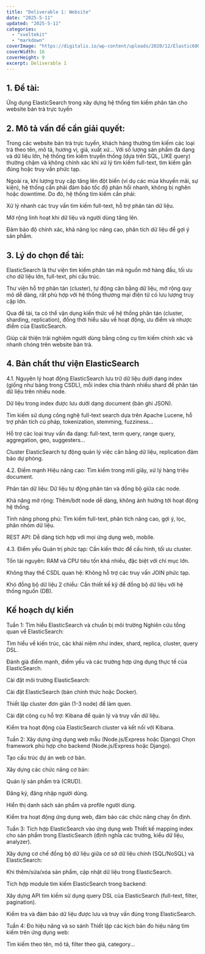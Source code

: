 ```yaml
---
title: "Deliverable 1: Website"
date: "2025-5-11"
updated: "2025-5-11"
categories:
  - "sveltekit"
  - "markdown"
coverImage: "https://digitalis.io/wp-content/uploads/2020/12/Elastic600x340.jpg"
coverWidth: 16
coverHeight: 9
excerpt: Deliverable 1
---
```


## 1. Đề tài:
Ứng dụng ElasticSearch trong xây dựng hệ thống tìm kiếm phân tán cho website bán trà trực tuyến

## 2. Mô tả vấn đề cần giải quyết:
Trong các website bán trà trực tuyến, khách hàng thường tìm kiếm các loại trà theo tên, mô tả, hương vị, giá, xuất xứ... Với số lượng sản phẩm đa dạng và dữ liệu lớn, hệ thống tìm kiếm truyền thống (dựa trên SQL, LIKE query) thường chậm và không chính xác khi xử lý tìm kiếm full-text, tìm kiếm gần đúng hoặc truy vấn phức tạp.

Ngoài ra, khi lượng truy cập tăng lên đột biến (ví dụ các mùa khuyến mãi, sự kiện), hệ thống cần phải đảm bảo tốc độ phản hồi nhanh, không bị nghẽn hoặc downtime. Do đó, hệ thống tìm kiếm cần phải:

Xử lý nhanh các truy vấn tìm kiếm full-text, hỗ trợ phân tán dữ liệu.

Mở rộng linh hoạt khi dữ liệu và người dùng tăng lên.

Đảm bảo độ chính xác, khả năng lọc nâng cao, phân tích dữ liệu để gợi ý sản phẩm.

## 3. Lý do chọn đề tài:
ElasticSearch là thư viện tìm kiếm phân tán mã nguồn mở hàng đầu, tối ưu cho dữ liệu lớn, full-text, phi cấu trúc.

Thư viện hỗ trợ phân tán (cluster), tự động cân bằng dữ liệu, mở rộng quy mô dễ dàng, rất phù hợp với hệ thống thương mại điện tử có lưu lượng truy cập lớn.

Qua đề tài, ta có thể vận dụng kiến thức về hệ thống phân tán (cluster, sharding, replication), đồng thời hiểu sâu về hoạt động, ưu điểm và nhược điểm của ElasticSearch.

Giúp cải thiện trải nghiệm người dùng bằng công cụ tìm kiếm chính xác và nhanh chóng trên website bán trà.

## 4. Bản chất thư viện ElasticSearch
4.1. Nguyên lý hoạt động
ElasticSearch lưu trữ dữ liệu dưới dạng index (giống như bảng trong CSDL), mỗi index chia thành nhiều shard để phân tán dữ liệu trên nhiều node.

Dữ liệu trong index được lưu dưới dạng document (bản ghi JSON).

Tìm kiếm sử dụng công nghệ full-text search dựa trên Apache Lucene, hỗ trợ phân tích cú pháp, tokenization, stemming, fuzziness...

Hỗ trợ các loại truy vấn đa dạng: full-text, term query, range query, aggregation, geo, suggesters...

Cluster ElasticSearch tự động quản lý việc cân bằng dữ liệu, replication đảm bảo dự phòng.

4.2. Điểm mạnh
Hiệu năng cao: Tìm kiếm trong mili giây, xử lý hàng triệu document.

Phân tán dữ liệu: Dữ liệu tự động phân tán và đồng bộ giữa các node.

Khả năng mở rộng: Thêm/bớt node dễ dàng, không ảnh hưởng tới hoạt động hệ thống.

Tính năng phong phú: Tìm kiếm full-text, phân tích nâng cao, gợi ý, lọc, phân nhóm dữ liệu.

REST API: Dễ dàng tích hợp với mọi ứng dụng web, mobile.

4.3. Điểm yếu
Quản trị phức tạp: Cần kiến thức để cấu hình, tối ưu cluster.

Tốn tài nguyên: RAM và CPU tiêu tốn khá nhiều, đặc biệt với chỉ mục lớn.

Không thay thế CSDL quan hệ: Không hỗ trợ các truy vấn JOIN phức tạp.

Khó đồng bộ dữ liệu 2 chiều: Cần thiết kế kỹ để đồng bộ dữ liệu với hệ thống nguồn (DB).
## Kế hoạch dự kiến
Tuần 1: Tìm hiểu ElasticSearch và chuẩn bị môi trường
Nghiên cứu tổng quan về ElasticSearch:

Tìm hiểu về kiến trúc, các khái niệm như index, shard, replica, cluster, query DSL.

Đánh giá điểm mạnh, điểm yếu và các trường hợp ứng dụng thực tế của ElasticSearch.

Cài đặt môi trường ElasticSearch:

Cài đặt ElasticSearch (bản chính thức hoặc Docker).

Thiết lập cluster đơn giản (1-3 node) để làm quen.

Cài đặt công cụ hỗ trợ: Kibana để quản lý và truy vấn dữ liệu.

Kiểm tra hoạt động của ElasticSearch cluster và kết nối với Kibana.

Tuần 2: Xây dựng ứng dụng web mẫu (Node.js/Express hoặc Django)
Chọn framework phù hợp cho backend (Node.js/Express hoặc Django).

Tạo cấu trúc dự án web cơ bản.

Xây dựng các chức năng cơ bản:

Quản lý sản phẩm trà (CRUD).

Đăng ký, đăng nhập người dùng.

Hiển thị danh sách sản phẩm và profile người dùng.

Kiểm tra hoạt động ứng dụng web, đảm bảo các chức năng chạy ổn định.

Tuần 3: Tích hợp ElasticSearch vào ứng dụng web
Thiết kế mapping index cho sản phẩm trong ElasticSearch (định nghĩa các trường, kiểu dữ liệu, analyzer).

Xây dựng cơ chế đồng bộ dữ liệu giữa cơ sở dữ liệu chính (SQL/NoSQL) và ElasticSearch:

Khi thêm/sửa/xóa sản phẩm, cập nhật dữ liệu trong ElasticSearch.

Tích hợp module tìm kiếm ElasticSearch trong backend:

Xây dựng API tìm kiếm sử dụng query DSL của ElasticSearch (full-text, filter, pagination).

Kiểm tra và đảm bảo dữ liệu được lưu và truy vấn đúng trong ElasticSearch.

Tuần 4: Đo hiệu năng và so sánh
Thiết lập các kịch bản đo hiệu năng tìm kiếm trên ứng dụng web:

Tìm kiếm theo tên, mô tả, filter theo giá, category...